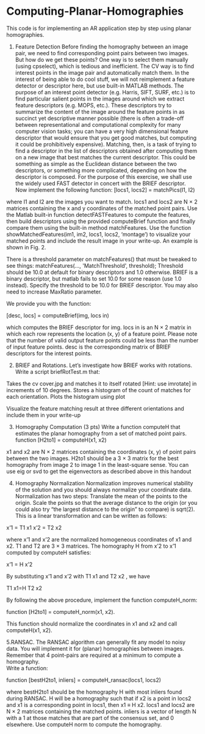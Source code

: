 # Computing-Planar-Homographies
This code is for implementing an AR application step by step using planar homographies.
1. Feature Detection
Before finding the homography between an image pair, we need to find corresponding point pairs between two images. But how do we get these points? One way is to select them manually (using cpselect), which is tedious and inefficient. The CV way is to find interest points in the image pair and automatically match them. In the interest of being able to do cool stuff, we will not reimplement a feature detector or descriptor here, but use built-in MATLAB methods. The purpose of an interest point detector (e.g. Harris, SIFT, SURF, etc.) is to find particular salient points in the images around which we extract feature descriptors (e.g. MOPS, etc.). These descriptors try to summarize the content of the image around the feature points in as succinct yet descriptive manner possible (there is often a trade-off between representational and computational complexity for many computer vision tasks; you can have a very high dimensional feature descriptor that would ensure that you get good matches, but computing it could be prohibitively expensive). Matching, then, is a task of trying to find a descriptor in the list of descriptors obtained after computing them on a new image that best matches the current descriptor. This could be something as simple as the Euclidean distance between the two descriptors, or something more complicated, depending on how the descriptor is composed. For the purpose of this exercise, we shall use the widely used FAST detector in concert with the BRIEF descriptor. 
Now implement the following function:
[locs1, locs2] = matchPics(I1, I2)

where I1 and I2 are the images you want to match. locs1 and locs2 are N × 2 matrices containing the x and y coordinates of the matched point pairs. Use the Matlab built-in function detectFASTFeatures to compute the features, then build descriptors using the provided computeBrief function and finally compare them using the built-in method matchFeatures. Use the function showMatchedFeatures(im1, im2, locs1, locs2, ‘montage’) to visualize your matched points and include the result image in your write-up. An example is shown in Fig. 2.

There is a threshold parameter on matchFeatures() that must be tweaked to see things:
matchFeatures(..., 'MatchThreshold', threshold);
Threshold should be 10.0 at default for binary descriptors and 1.0 otherwise. BRIEF is a binary descriptor, but matlab fails to set 10.0 for some reason (use 1.0 instead). Specify the threshold to be 10.0 for BRIEF descriptor. You may also need to increase MaxRatio parameter.

We provide you with the function:
					
[desc, locs] = computeBrief(img, locs in)
					
which computes the BRIEF descriptor for img. locs in is an N × 2 matrix in which each row represents the location (x, y) of a feature point. Please note that the number of valid output feature points could be less than the number of input feature points. desc is the corresponding matrix of BRIEF descriptors for the interest points.

2. BRIEF and Rotations.
Let’s investigate how BRIEF works with rotations. Write a script briefRotTest.m that:
					
Takes the cv cover.jpg and matches it to itself rotated [Hint: use imrotate] in increments of 10 degrees.
Stores a histogram of the count of matches for each orientation.
Plots the histogram using plot
					
Visualize the feature matching result at three different orientations and include them in your write-up

3. Homography Computation (3 pts)
Write a function computeH that estimates the planar homography from a set of matched point pairs.					
function [H2to1] = computeH(x1, x2)


x1 and x2 are N × 2 matrices containing the coordinates (x, y) of point pairs between the two images. H2to1 should be a 3 × 3 matrix for the best homography from image 2 to image 1 in the least-square sense. You can use eig or svd to get the eigenvectors as described above in this handout

4. Homography Normalization
Normalization improves numerical stability of the solution and you should always normalize your coordinate data. Normalization has two steps:
Translate the mean of the points to the origin.
Scale the points so that the average distance to the origin (or you could also try “the largest distance to the origin” to compare) is sqrt(2). This is a linear transformation and can be written as follows:
					
x’1 = T1 x1
x’2 = T2 x2
							
where x’1 and x’2 are the normalized homogeneous coordinates of x1 and x2. T1 and T2 are 3 × 3 matrices. The homography H from x’2  to  x’1 computed by computeH satisfies:

x’1 = H x’2

By substituting x’1 and x’2  with T1 x1  and T2 x2 , we have

T1 x1=H T2  x2

By following the above procedure, implement the function computeH_norm:

function [H2to1] = computeH_norm(x1, x2).

This function should normalize the coordinates in x1 and x2 and call computeH(x1, x2). 

5.RANSAC.
The RANSAC algorithm can generally fit any model to noisy data. You will implement it for (planar) homographies between images. Remember that 4 point-pairs are required at a minimum to compute a homography.					
Write a function:
					
function [bestH2to1, inliers] = computeH_ransac(locs1, locs2)
					
where bestH2to1 should be the homography H with most inliers found during RANSAC. H will be a homography such that if x2 is a point in locs2 and x1 is a corresponding point in locs1, then x1 ≡ H x2. locs1 and locs2 are N × 2 matrices containing the matched points. inliers is a vector of length N with a 1 at those matches that are part of the consensus set, and 0 elsewhere. Use computeH norm to compute the homography. 


